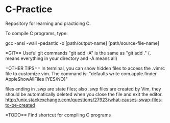 # C-Practice
Repository for learning and practicing C.

To compile C programs, type:

gcc -ansi -wall -pedantic -o [path/output-name] [path/source-file-name]

=GIT==
Useful git commands
"git add -A" is the same as "git add ."
(. means everything in your directory and -A means all)

=OTHER TIPS==
In terminal, you can show hidden files to access the .vimrc file to customize
vim. The command is:
	"defaults write com.apple.finder AppleShowAllFiles [YES/NO]"

files ending in .swp are state files; also .swp files are created by Vim, they should be automatically deleted when you close the file and exit the editor.
http://unix.stackexchange.com/questions/27923/what-causes-swap-files-to-be-created


=TODO==
Find shortcut for compiling C programs
